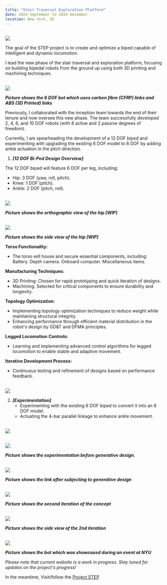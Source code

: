 ```yaml
---
title: "Stair Traversal Exploration Platform"
date: 2024 September to 2024 December 
location: New York, US
---
```


<br/><img src='/images/step.jpg'>

The goal of the STEP project is to create and optimize a biped capable of intelligent and dynamic locomotion.

I lead the new phase of the stair traversal and exploration platform, focusing on building bipedal robots from the ground up using both 3D printing and machining techniques.


<br/><img src='/images/6dofcf.png'>

***Picture shows the 6 DOF bot which uses carbon fibre (CFRP) links and ABS (3D Printed) links***


Previously, I collaborated with the inception team towards the end of their tenure and now oversee this new phase. The team successfully developed 2, 4, 6, and 10 DOF robots (with 8 active and 2 passive degrees of freedom).

Currently, I am spearheading the development of a 12 DOF biped and experimenting with upgrading the existing 6 DOF model to 8 DOF by adding ankle actuation in the pitch direction.

1. **_[12 DOF Bi-Ped Design Overview]_**:

The 12 DOF biped will feature 6 DOF per leg, including:
- Hip: 3 DOF (yaw, roll, pitch).
- Knee: 1 DOF (pitch).
- Ankle: 2 DOF (pitch, roll).

<br/><img src='/images/orthographichip.jpg'>

***Picture shows the orthographic view of the hip [WIP]***

<br/><img src='/images/side view.jpg'>

***Picture shows the side view of the hip [WIP]***

**Torso Functionality:**
- The torso will house and secure essential components, including:
Battery.
Depth camera.
Onboard computer.
Miscellaneous items.

**Manufacturing Techniques:**
- 3D Printing: Chosen for rapid prototyping and quick iteration of designs.
- Machining: Selected for critical components to ensure durability and longevity.
  
**Topology Optimization:**
- Implementing topology optimization techniques to reduce weight while maintaining structural integrity.
- Enhancing performance through efficient material distribution in the robot's design by GD&T and DFMA principles.

**Legged Locomotion Controls:**
- Learning and implementing advanced control algorithms for legged locomotion to enable stable and adaptive movement.
  
**Iterative Development Process:**
- Continuous testing and refinement of designs based on performance feedback.

<br/><img src='/images/existing biped.jpg'>

2. **_[Experimentation]_**
   - Experimenting with the existing 6 DOF biped to convert it into an 8 DOF model.
   - Actuating the 4-bar parallel linkage to enhance ankle movement.
   
<br/><img src='/images/concept.jpg'>

<br/><img src='/images/pregen design.jpg'>

***Picture shows the experimentation before generative design.***

<br/><img src='/images/gendesign.jpg'>

***Picture shows the link after subjecting to generative design***

<br/><img src='/images/iter2.png'>

***Picture shows the second iteration of the concept***

<br/><img src='/images/sideviewiter2.png'>

***Picture shows the side view of the 2nd iteration***

<br/><img src='/images/6-8dof.jpeg'>

***Picture shows the bot which was showcased during an event at NYU***

*Please note that current website is a work in progress. Stay tuned for updates on the project's progress!*

In the meantime, Visit/follow the [Project STEP](https://ma82112.wixsite.com/nyuprojectstep)
